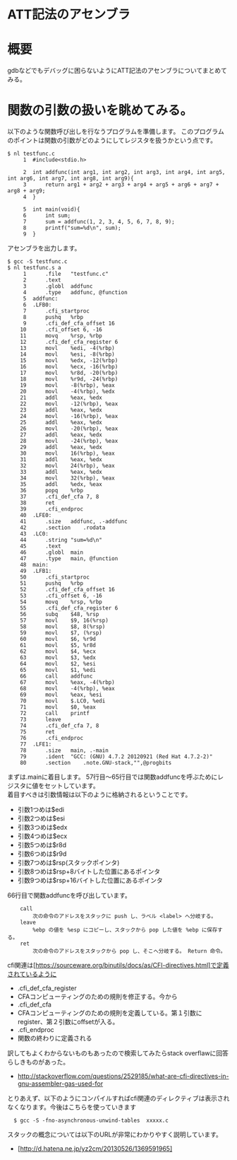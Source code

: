 ATT記法のアセンブラ
====

# 概要
gdbなどでもデバッグに困らないようにATT記法のアセンブラについてまとめてみる。


# 関数の引数の扱いを眺めてみる。

以下のような関数呼び出しを行なうプログラムを準備します。
このプログラムのポイントは関数の引数がどのようにしてレジスタを扱うかという点です。

```
$ nl testfunc.c 
     1	#include<stdio.h>
       
     2	int addfunc(int arg1, int arg2, int arg3, int arg4, int arg5, int arg6, int arg7, int arg8, int arg9){
     3		return arg1 + arg2 + arg3 + arg4 + arg5 + arg6 + arg7 + arg8 + arg9;
     4	}
       
     5	int main(void){
     6		int sum;
     7		sum = addfunc(1, 2, 3, 4, 5, 6, 7, 8, 9);
     8		printf("sum=%d\n", sum);
     9	}
```

アセンブラを出力します。
```
$ gcc -S testfunc.c
$ nl testfunc.s a
     1		.file	"testfunc.c"
     2		.text
     3		.globl	addfunc
     4		.type	addfunc, @function
     5	addfunc:
     6	.LFB0:
     7		.cfi_startproc
     8		pushq	%rbp
     9		.cfi_def_cfa_offset 16
    10		.cfi_offset 6, -16
    11		movq	%rsp, %rbp
    12		.cfi_def_cfa_register 6
    13		movl	%edi, -4(%rbp)
    14		movl	%esi, -8(%rbp)
    15		movl	%edx, -12(%rbp)
    16		movl	%ecx, -16(%rbp)
    17		movl	%r8d, -20(%rbp)
    18		movl	%r9d, -24(%rbp)
    19		movl	-8(%rbp), %eax
    20		movl	-4(%rbp), %edx
    21		addl	%eax, %edx
    22		movl	-12(%rbp), %eax
    23		addl	%eax, %edx
    24		movl	-16(%rbp), %eax
    25		addl	%eax, %edx
    26		movl	-20(%rbp), %eax
    27		addl	%eax, %edx
    28		movl	-24(%rbp), %eax
    29		addl	%eax, %edx
    30		movl	16(%rbp), %eax
    31		addl	%eax, %edx
    32		movl	24(%rbp), %eax
    33		addl	%eax, %edx
    34		movl	32(%rbp), %eax
    35		addl	%edx, %eax
    36		popq	%rbp
    37		.cfi_def_cfa 7, 8
    38		ret
    39		.cfi_endproc
    40	.LFE0:
    41		.size	addfunc, .-addfunc
    42		.section	.rodata
    43	.LC0:
    44		.string	"sum=%d\n"
    45		.text
    46		.globl	main
    47		.type	main, @function
    48	main:
    49	.LFB1:
    50		.cfi_startproc
    51		pushq	%rbp
    52		.cfi_def_cfa_offset 16
    53		.cfi_offset 6, -16
    54		movq	%rsp, %rbp
    55		.cfi_def_cfa_register 6
    56		subq	$48, %rsp
    57		movl	$9, 16(%rsp)
    58		movl	$8, 8(%rsp)
    59		movl	$7, (%rsp)
    60		movl	$6, %r9d
    61		movl	$5, %r8d
    62		movl	$4, %ecx
    63		movl	$3, %edx
    64		movl	$2, %esi
    65		movl	$1, %edi
    66		call	addfunc
    67		movl	%eax, -4(%rbp)
    68		movl	-4(%rbp), %eax
    69		movl	%eax, %esi
    70		movl	$.LC0, %edi
    71		movl	$0, %eax
    72		call	printf
    73		leave
    74		.cfi_def_cfa 7, 8
    75		ret
    76		.cfi_endproc
    77	.LFE1:
    78		.size	main, .-main
    79		.ident	"GCC: (GNU) 4.7.2 20120921 (Red Hat 4.7.2-2)"
    80		.section	.note.GNU-stack,"",@progbits
```

まずは.mainに着目します。 57行目〜65行目では関数addfuncを呼ぶためにレジスタに値をセットしています。  
着目すべきは引数情報は以下のように格納されるということです。
- 引数1つめは$edi
- 引数2つめは$esi
- 引数3つめは$edx
- 引数4つめは$ecx
- 引数5つめは$r8d
- 引数6つめは$r9d
- 引数7つめは$rsp(スタックポインタ)
- 引数8つめは$rsp+8バイトした位置にあるポインタ
- 引数9つめは$rsp+16バイトした位置にあるポインタ

66行目で関数addfuncを呼び出しています。
```
	call
		次の命令のアドレスをスタックに push し、ラベル <label> へ分岐する。 
	leave
		%ebp の値を %esp にコピーし、スタックから pop した値を %ebp に保存する。
	ret
		次の命令のアドレスをスタックから pop し、そこへ分岐する。 Return 命令。 
```

cfi関連は[https://sourceware.org/binutils/docs/as/CFI-directives.html]で定義されているように
- .cfi_def_cfa_register
 - CFAコンピューティングのための規則を修正する。今から
- .cfi_def_cfa
 - CFAコンピューティングのための規則を定義している。第１引数にregister、第２引数にoffsetが入る。
- .cfi_endproc
 - 関数の終わりに定義される

訳してもよくわからないものもあったので検索してみたらstack overflawに回答らしきものがあった。
- http://stackoverflow.com/questions/2529185/what-are-cfi-directives-in-gnu-assembler-gas-used-for

とりあえず、以下のようにコンパイルすればcfi関連のディレクティブは表示されなくなります。今後はこちらを使っていきます
```
  $ gcc -S -fno-asynchronous-unwind-tables  xxxxx.c
```

スタックの概念については以下のURLが非常にわかりやすく説明しています。
- [http://d.hatena.ne.jp/yz2cm/20130526/1369591965]




